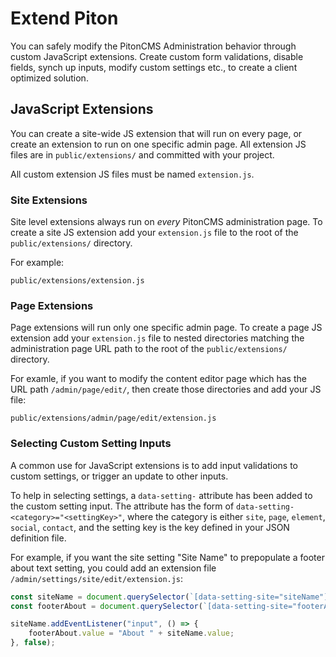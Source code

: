 # Extend Piton

You can safely modify the PitonCMS Administration behavior through custom JavaScript extensions. Create custom form validations, disable fields, synch up inputs, modify custom settings etc., to create a client optimized solution.

## JavaScript Extensions
You can create a site-wide JS extension that will run on every page, or create an extension to run on one specific admin page. All extension JS files are in `public/extensions/` and committed with your project.

All custom extension JS files must be named `extension.js`.

### Site Extensions
Site level extensions always run on _every_ PitonCMS administration page. To create a site JS extension add your `extension.js` file to the root of the `public/extensions/` directory.

For example:
```
public/extensions/extension.js
```

### Page Extensions
Page extensions will run only one specific admin page. To create a page JS extension add your `extension.js` file to nested directories matching the administration page URL path to the root of the `public/extensions/` directory.

For examle, if you want to modify the content editor page which has the URL path `/admin/page/edit/`, then create those directories and add your JS file:

```
public/extensions/admin/page/edit/extension.js
```

### Selecting Custom Setting Inputs
A common use for JavaScript extensions is to add input validations to custom settings, or trigger an update to other inputs.

To help in selecting settings, a `data-setting-` attribute has been added to the custom setting input. The attribute has the form of `data-setting-<category>="<settingKey>"`, where the category is either `site`, `page`, `element`, `social`, `contact`, and the setting key is the key defined in your JSON definition file.

For example, if you want the site setting "Site Name" to prepopulate a footer about text setting, you could add an extension file `/admin/settings/site/edit/extension.js`:

```js
const siteName = document.querySelector(`[data-setting-site="siteName"]`);
const footerAbout = document.querySelector(`[data-setting-site="footerAbout"]`);

siteName.addEventListener("input", () => {
    footerAbout.value = "About " + siteName.value;
}, false);
```
